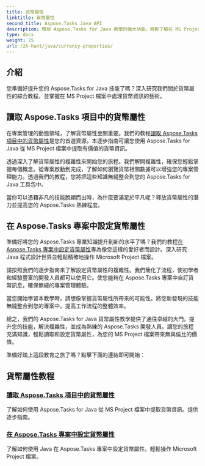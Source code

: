 ```yaml
---
title: 貨幣屬性
linktitle: 貨幣屬性
second_title: Aspose.Tasks Java API
description: 釋放 Aspose.Tasks for Java 教學的強大功能。輕鬆了解在 MS Project 檔案中讀取和設定貨幣屬性的逐步指南。
type: docs
weight: 25
url: /zh-hant/java/currency-properties/
---
```

## 介紹
您準備好提升您的 Aspose.Tasks for Java 技能了嗎？深入研究我們關於貨幣屬性的綜合教程，並掌握在 MS Project 檔案中處理貨幣資訊的藝術。

## 讀取 Aspose.Tasks 項目中的貨幣屬性

在專案管理的動態領域，了解貨幣屬性至關重要。我們的教程[讀取 Aspose.Tasks 項目中的貨幣屬性](./read-properties/)是您的首選資源。本逐步指南可讓您使用 Aspose.Tasks for Java 從 MS Project 檔案中提取有價值的貨幣資訊。

透過深入了解貨幣屬性的複雜性來開始您的旅程。我們解開複雜性，確保您輕鬆掌握每個概念。從專案啟動到完成，了解如何瀏覽貨幣相關數據可以增強您的專案管理能力。透過我們的教程，您將把這些知識無縫整合到您的 Aspose.Tasks for Java 工具包中。

當你可以憑藉非凡的技能脫穎而出時，為什麼要滿足於平凡呢？釋放貨幣屬性的潛力並提高您的 Aspose.Tasks 熟練程度。

## 在 Aspose.Tasks 專案中設定貨幣屬性

準備好將您的 Aspose.Tasks 專業知識提升到新的水平了嗎？我們的教程[在 Aspose.Tasks 專案中設定貨幣屬性](./set-properties/)專為像您這樣的愛好者而設計。深入研究 Java 程式設計世界並輕鬆精確地操作 Microsoft Project 檔案。

請按照我們的逐步指南來了解設定貨幣屬性的複雜性。我們簡化了流程，使初學者和經驗豐富的開發人員都可以使用它。使您能夠在 Aspose.Tasks 專案中自訂貨幣訊息，確保無縫的專案管理體驗。

當您開始學習本教學時，請想像掌握貨幣屬性所帶來的可能性。將您新發現的技能無縫整合到您的專案中，提高工作流程的整體效率。

總之，我們的 Aspose.Tasks for Java 貨幣屬性教學提供了通往卓越的大門。提升您的技能，解決複雜性，並成為熟練的 Aspose.Tasks 開發人員。讓您的旅程充滿知識，輕鬆讀取和設定貨幣屬性，為您的 MS Project 檔案帶來無與倫比的價值。

準備好踏上這段教育之旅了嗎？點擊下面的連結即可開始：

## 貨幣屬性教程
### [讀取 Aspose.Tasks 項目中的貨幣屬性](./read-properties/)
了解如何使用 Aspose.Tasks for Java 從 MS Project 檔案中提取貨幣資訊。提供逐步指南。
### [在 Aspose.Tasks 專案中設定貨幣屬性](./set-properties/)
了解如何使用 Java 在 Aspose.Tasks 專案中設定貨幣屬性。輕鬆操作 Microsoft Project 檔案。